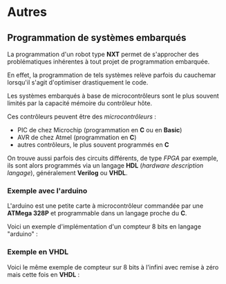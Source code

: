# Autres

## Programmation de systèmes embarqués

La programmation d'un robot type __NXT__ permet de s'approcher des problématiques inhérentes à tout projet de programmation embarquée.

En effet, la programmation de tels systèmes relève parfois du cauchemar lorsqu'il s'agit d'optimiser drastiquement le code.

Les systèmes embarqués à base de microcontrôleurs sont le plus souvent limités par la capacité mémoire du contrôleur hôte.

Ces contrôleurs peuvent être des _microcontrôleurs_ :

- PIC de chez Microchip (programmation en __C__ ou en __Basic__)
- AVR de chez Atmel (programmation en __C__)
- autres contrôleurs, le plus souvent programmés en __C__

On trouve aussi parfois des circuits différents, de type _FPGA_ par exemple, ils sont alors programmés via un langage __HDL__ (_hardware description langage_), généralement __Verilog__ ou __VHDL__.

### Exemple avec l'arduino

L'arduino est une petite carte à microcontrôleur commandée par une __ATMega 328P__ et programmable dans un langage proche du __C__. 

Voici un exemple d'implémentation d'un compteur 8 bits en langage "arduino" :

<script src="https://gist.github.com/1477142.js?file=compteur_8bit.pde"></script>

### Exemple en VHDL

Voici le même exemple de compteur sur 8 bits à l'infini avec remise à zéro mais cette fois en __VHDL__ :

<script src="https://gist.github.com/1477142.js?file=gistfile1.vhd"></script>
